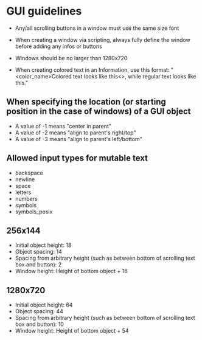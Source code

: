 # GUI guidelines

* Any/all scrolling buttons in a window must use the same size font

* When creating a window via scripting, always fully define the window before adding any infos or buttons

* Windows should be no larger than 1280x720

* When creating colored text in an Information, use this format:
"<color_name>Colored text looks like this<>, while regular text looks like this."

## When specifying the location (or starting position in the case of windows) of a GUI object

* A value of -1 means "center in parent"
* A value of -2 means "align to parent's right/top"
* A value of -3 means "align to parent's left/bottom"

## Allowed input types for mutable text

* backspace
* newline
* space
* letters
* numbers
* symbols
* symbols_posix

## 256x144

* Initial object height: 18
* Object spacing: 14
* Spacing from arbitrary height (such as between bottom of scrolling text box and button): 2
* Window height: Height of bottom object + 16

## 1280x720

* Initial object height: 64
* Object spacing: 44
* Spacing from arbitrary height (such as between bottom of scrolling text box and button): 10
* Window height: Height of bottom object + 54
